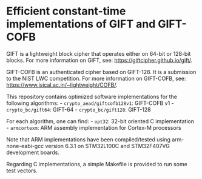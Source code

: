 # Efficient constant-time implementations of GIFT and GIFT-COFB

GIFT is a lightweight block cipher that operates either on 64-bit or 128-bit blocks. For more information on GIFT, see: https://giftcipher.github.io/gift/.

GIFT-COFB is an authenticated cipher based on GIFT-128. It is a submission to the NIST LWC competition. For more information on GIFT-COFB, see: https://www.isical.ac.in/~lightweight/COFB/.

This repository contains optimized software implementations for the following algorithms:
	- `crypto_aead/giftcofb128v1`: GIFT-COFB v1
	- `crypto_bc/gift64`: GIFT-64
	- `crypto_bc/gift128`: GIFT-128

For each algorithm, one can find:
	- `opt32`: 32-bit oriented C implementation
	- `armcortexm`: ARM assembly implementation for Cortex-M processors

Note that ARM implementations have been compiled/tested using arm-none-eabi-gcc version 6.3.1 on STM32L100C and STM32F407VG development boards.

Regarding C implementations, a simple Makefile is provided to run some test vectors.

